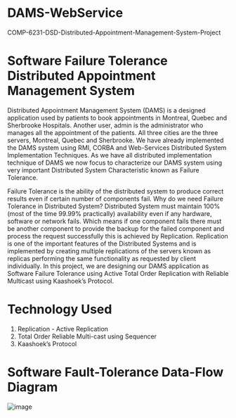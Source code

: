 # DAMS-WebService
 COMP-6231-DSD-Distributed-Appointment-Management-System-Project

# Software Failure Tolerance Distributed Appointment Management System 
Distributed Appointment Management System (DAMS) is a designed application used by patients to book appointments in Montreal, Quebec and Sherbrooke Hospitals. Another user, admin is the
administrator who manages all the appointment of the patients. All three cities are the three servers, Montreal, Quebec and Sherbrooke. We have already implemented the DAMS system using RMI, 
CORBA and Web-Services Distributed System Implementation Techniques. As we have all distributed implementation technique of DAMS we now focus to characterize our DAMS system using very important 
Distributed System Characteristic known as Failure Tolerance.

Failure Tolerance is the ability of the distributed system to produce correct results even if certain number of components fail. Why do we need Failure Tolerance in Distributed System? Distributed
System must maintain 100% (most of the time 99.99% practically) availability even if any hardware, software or network fails. Which means if one component fails there must be another component to
provide the backup for the failed component and process the request successfully this is achieved by Replication. Replication is one of the important features of the Distributed Systems and is
implemented by creating multiple replications of the servers known as replicas performing the same functionality as requested by client individually.
In this project, we are designing our DAMS application as Software Failure Tolerance using Active Total Order Replication with Reliable Multicast using Kaashoek’s Protocol.

# Technology Used

1. Replication - Active Replication
2. Total Order Reliable Multi-cast using Sequencer
3. Kaashoek’s Protocol

# Software Fault-Tolerance Data-Flow Diagram
![image](https://github.com/anam-ayesha3097/DAMS-WebService/assets/100099471/4b4480bb-d870-49ce-807c-5afeb137e989)
